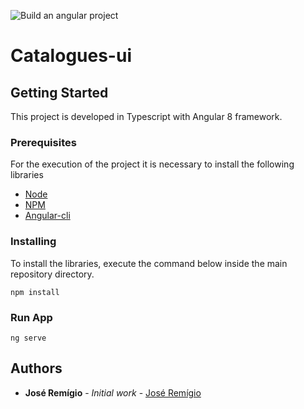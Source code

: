 ![Build an angular project](https://github.com/joserafael97/catalogues-ui/workflows/Build%20an%20angular%20project/badge.svg)
# Catalogues-ui


## Getting Started
This project is developed in Typescript with Angular 8 framework. 


### Prerequisites
For the execution of the project it is necessary to install the following libraries


* [Node](https://nodejs.org/en/download/)
* [NPM](https://www.npmjs.com/get-npm)
* [Angular-cli](https://cli.angular.io/)


### Installing
To install the libraries, execute the command below inside the main repository directory.

```
npm install
```

### Run App
```
ng serve

```

## Authors

* **José Remígio** - *Initial work* - [José Remígio](https://github.com/joserafael97)

